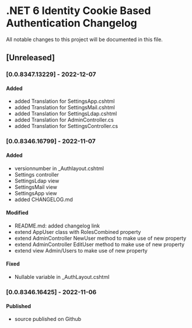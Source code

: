 # .NET 6 Identity Cookie Based Authentication Changelog

All notable changes to this project will be documented in this file.

## \[Unreleased\]

### \[0.0.8347.13229\] - 2022-12-07

#### Added

* added Translation for SettingsApp.cshtml
* added Translation for SettingsMail.cshtml
* added Translation for SettingsLdap.cshtml
* added Translation for AdminController.cs
* added Translation for SettingsController.cs

### \[0.0.8346.16799\] - 2022-11-07

#### Added

* versionnumber in _Authlayout.cshtml
* Settings controller
* SettingsLdap view
* SettingsMail view
* SettingsApp view
* added CHANGELOG.md

#### Modified

* README.md: added changelog link
* extend AppUser class with RolesCombined property
* extend AdminController NewUser method to make use of new property
* extend AdminController EditUser method to make use of new property
* extend view Admin/Users to make use of new property

#### Fixed

* Nullable variable in _AuthLayout.cshtml

### \[0.0.8346.16425\] - 2022-11-06

#### Published

* source published on Github


